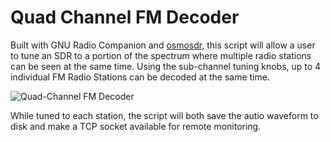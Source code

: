 # Quad Channel FM Decoder

Built with GNU Radio Companion and [osmosdr](https://github.com/osmocom/gr-osmosdr), this script will allow a user to tune an SDR to a portion of the spectrum where multiple radio stations can be seen at the same time. Using the sub-channel tuning knobs, up to 4 individual FM Radio Stations can be decoded at the same time.

![Quad-Channel FM Decoder](https://ftp.mclarkdev.com/uploads/media/fm_decode.png)

While tuned to each station, the script will both save the autio waveform to disk and make a TCP socket available for remote monitoring.

